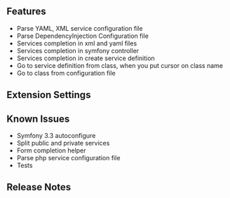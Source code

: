## Features
* Parse YAML, XML service configuration file
* Parse DependencyInjection Configuration file
* Services completion in xml and yaml files
* Services completion in symfony controller
* Services completion in create service definition
* Go to service definition from class, when you put cursor on class name
* Go to class from configuration file

## Extension Settings

## Known Issues
* Symfony 3.3 autoconfigure 
* Split public and private services
* Form completion helper
* Parse php service configuration file
* Tests
## Release Notes
